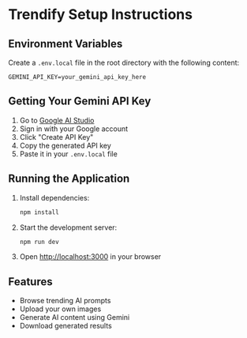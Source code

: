 # Trendify Setup Instructions

## Environment Variables

Create a `.env.local` file in the root directory with the following content:

```env
GEMINI_API_KEY=your_gemini_api_key_here
```

## Getting Your Gemini API Key

1. Go to [Google AI Studio](https://makersuite.google.com/app/apikey)
2. Sign in with your Google account
3. Click "Create API Key"
4. Copy the generated API key
5. Paste it in your `.env.local` file

## Running the Application

1. Install dependencies:
   ```bash
   npm install
   ```

2. Start the development server:
   ```bash
   npm run dev
   ```

3. Open [http://localhost:3000](http://localhost:3000) in your browser

## Features

- Browse trending AI prompts
- Upload your own images
- Generate AI content using Gemini
- Download generated results
